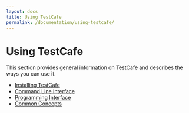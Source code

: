 ```yaml
---
layout: docs
title: Using TestCafe
permalink: /documentation/using-testcafe/
---
```

# Using TestCafe

This section provides general information on TestCafe and describes the ways you can use it.

* [Installing TestCafe](installing-testcafe.md)
* [Command Line Interface](command-line-interface.md)
* [Programming Interface](programming-interface/index.md)
* [Common Concepts](common-concepts/index.md)